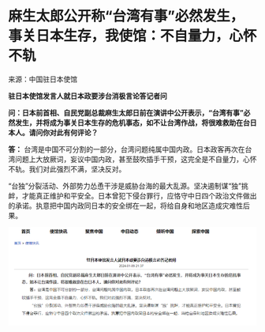 # 麻生太郎公开称“台湾有事”必然发生，事关日本生存，我使馆：不自量力，心怀不轨

来源：中国驻日本使馆

**驻日本使馆发言人就日本政要涉台消极言论答记者问**

**问：日本前首相、自民党副总裁麻生太郎日前在演讲中公开表示，“台湾有事”必然发生，并将成为事关日本生存的危机事态，如不让台湾作战，将很难救助在台日本人。请问你对此有何评论？**

**答：**
台湾是中国不可分割的一部分，台湾问题纯属中国内政。日本政客再次在台湾问题上大放厥词，妄议中国内政，甚至鼓吹插手干预，这完全是不自量力，心怀不轨。我们对此强烈不满，坚决反对。

“台独”分裂活动、外部势力怂恿干涉是威胁台海的最大乱源。坚决遏制谋“独”挑衅，才能真正维护和平安全。日本曾犯下侵台罪行，应恪守中日四个政治文件做出的承诺。执意把中国内政同日本的安全绑在一起，将给自身和地区造成灾难性后果。

![a33e7204e253aea59e3df901f7ca3d99.jpg](https://raw.githubusercontent.com/qqhsx/qqnews_image/main/2024/01/10/麻生太郎公开称“台湾有事”必然发生，事关日本生存，我使馆：不自量力，心怀不轨/a33e7204e253aea59e3df901f7ca3d99.jpg)

